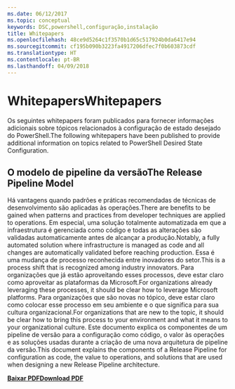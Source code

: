 ```yaml
---
ms.date: 06/12/2017
ms.topic: conceptual
keywords: DSC,powershell,configuração,instalação
title: Whitepapers
ms.openlocfilehash: 48ce9d5264c1f3570b1d65c517924b0da6417e94
ms.sourcegitcommit: cf195b090b3223fa4917206dfec7f0b603873cdf
ms.translationtype: HT
ms.contentlocale: pt-BR
ms.lasthandoff: 04/09/2018
---
```

# <a name="whitepapers"></a><span data-ttu-id="8e95c-103">Whitepapers</span><span class="sxs-lookup"><span data-stu-id="8e95c-103">Whitepapers</span></span>

<span data-ttu-id="8e95c-104">Os seguintes whitepapers foram publicados para fornecer informações adicionais sobre tópicos relacionados à configuração de estado desejado do PowerShell.</span><span class="sxs-lookup"><span data-stu-id="8e95c-104">The following whitepapers have been published to provide additional information on topics related to PowerShell Desired State Configuration.</span></span>

## <a name="the-release-pipeline-model"></a><span data-ttu-id="8e95c-105">O modelo de pipeline da versão</span><span class="sxs-lookup"><span data-stu-id="8e95c-105">The Release Pipeline Model</span></span>
<span data-ttu-id="8e95c-106">Há vantagens quando padrões e práticas recomendadas de técnicas de desenvolvimento são aplicadas às operações.</span><span class="sxs-lookup"><span data-stu-id="8e95c-106">There are benefits to be gained when patterns and practices from developer techniques are applied to operations.</span></span> <span data-ttu-id="8e95c-107">Em especial, uma solução totalmente automatizada em que a infraestrutura é gerenciada como código e todas as alterações são validadas automaticamente antes de alcançar a produção.</span><span class="sxs-lookup"><span data-stu-id="8e95c-107">Notably, a fully automated solution where infrastructure is managed as code and all changes are automatically validated before reaching production.</span></span> <span data-ttu-id="8e95c-108">Essa é uma mudança de processo reconhecida entre inovadores do setor.</span><span class="sxs-lookup"><span data-stu-id="8e95c-108">This is a process shift that is recognized among industry innovators.</span></span> <span data-ttu-id="8e95c-109">Para organizações que já estão aproveitando esses processos, deve estar claro como aproveitar as plataformas da Microsoft.</span><span class="sxs-lookup"><span data-stu-id="8e95c-109">For organizations already leveraging these processes, it should be clear how to leverage Microsoft platforms.</span></span> <span data-ttu-id="8e95c-110">Para organizações que são novas no tópico, deve estar claro como colocar esse processo em seu ambiente e o que significa para sua cultura organizacional.</span><span class="sxs-lookup"><span data-stu-id="8e95c-110">For organizations that are new to the topic, it should be clear how to bring this process to your environment and what it means to your organizational culture.</span></span> <span data-ttu-id="8e95c-111">Este documento explica os componentes de um pipeline de versão para a configuração como código, o valor às operações e as soluções usadas durante a criação de uma nova arquitetura de pipeline da versão.</span><span class="sxs-lookup"><span data-stu-id="8e95c-111">This document explains the components of a Release Pipeline for configuration as code, the value to operations, and solutions that are used when designing a new Release Pipeline architecture.</span></span>

<span data-ttu-id="8e95c-112">**[Baixar PDF](http://aka.ms/thereleasepipelinemodelpdf)**</span><span class="sxs-lookup"><span data-stu-id="8e95c-112">**[Download PDF](http://aka.ms/thereleasepipelinemodelpdf)**</span></span>